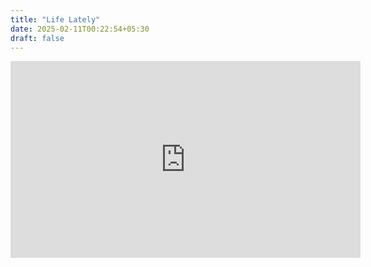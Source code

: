 ```yaml
---
title: "Life Lately"
date: 2025-02-11T00:22:54+05:30
draft: false
---
```




<iframe width="560" height="315" src="https://www.youtube.com/embed/myc7eHGg5y4?si=G1ixBjjaJTEEy-DQ" title="YouTube video player" frameborder="0" allow="accelerometer; autoplay; clipboard-write; encrypted-media; gyroscope; picture-in-picture; web-share" referrerpolicy="strict-origin-when-cross-origin" allowfullscreen></iframe>